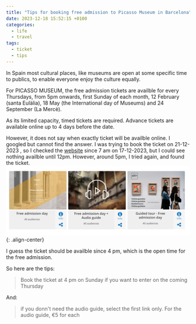 ```yaml
---
title: "Tips for booking free admission to Picasso Museum in Barcelona"
date: 2023-12-18 15:52:15 +0100
categories:
  - life
  - travel
tags:
  - ticket
  - tips
---
```


In Spain most cultural places, like museums are open at some specific time to publics, to enable everyone enjoy the culture equally.

For PICASSO MUSEUM, the free admission tickets are availble for every Thursdays, from 5pm onwards, first Sunday of each month, 12 February (santa Eulàlia), 18 May (the International day of Museums) and 24 September (La Mercè). 

As its limited capacity, timed tickets are required. Advance tickets are available online up to 4 days before the date. 

However, it does not say when exactly ticket will be availble online. I googled but cannot find the answer.
I was trying to book the ticket on 21-12-2023 , so I checked the [website][kramdown hp] since 7 am on 17-12-2023, but I could see nothing availble until 12pm. However, around 5pm, I tried again, and found the ticket.
![ticket list](/assets/images/life/ticket-PICASSO-MUSEUM.png){: .align-center}

I guess the ticket should be availble since 4 pm, which is the open time for the free admission.

So here are the tips:
> Book the ticket at 4 pm on Sunday if you want to enter on the coming Thursday

And:
> if you donn't need the audio guide, select the first link only. For the audio guide,  €5 for each

[kramdown hp]: https://entrades.eicub.net:8443/muslinkIII/venda/index.jsp?lang=3&nom_cache=PICASSO&property=PICASSO&grupActiv=1#close

